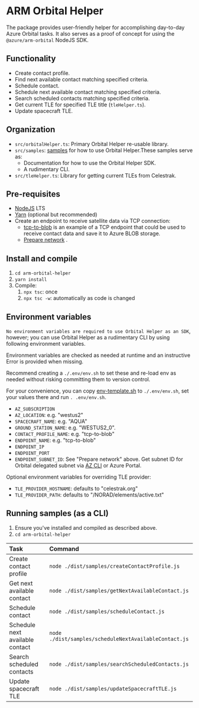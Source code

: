 <!---
  Copyright (c) 2022 Microsoft Corporation. All rights reserved.
  Software is licensed under the MIT License. See LICENSE in the project
  root for license information.
-->

# ARM Orbital Helper

The package provides user-friendly helper for accomplishing day-to-day Azure Orbital tasks.
It also serves as a proof of concept for using the `@azure/arm-orbital` NodeJS SDK.

## Functionality

* Create contact profile.
* Find next available contact matching specified criteria.
* Schedule contact.
* Schedule next available contact matching specified criteria.
* Search scheduled contacts matching specified criteria.
* Get current TLE for specified TLE title (`tleHelper.ts`).
* Update spacecraft TLE.

## Organization

* `src/orbitalHelper.ts`: Primary Orbital Helper re-usable library.
* `src/samples`: [samples](src/samples) for how to use Orbital Helper.These samples serve as:
    * Documentation for how to use the Orbital Helper SDK.
    * A rudimentary CLI.
* `src/tleHelper.ts`: Library for getting current TLEs from Celestrak.

## Pre-requisites

* [NodeJS](https://nodejs.dev/download/) LTS
* [Yarn](https://classic.yarnpkg.com/en/docs/getting-started) (optional but recommended)
* Create an endpoint to receive satellite data via TCP connection:
    * [tcp-to-blob](../tcp-to-blob) is an example of a TCP endpoint that could be used to receive contact data and save
      it to Azure BLOB storage.
    * [Prepare network](https://review.docs.microsoft.com/en-us/azure/orbital/howto-prepare-network?branch=release-ga-orbital)
      .

## Install and compile

1. `cd arm-orbital-helper`
2. `yarn install`
3. Compile:
    1. `npx tsc`: once
    2. `npx tsc -w`: automatically as code is changed

## Environment variables

`No environment variables are required to use Orbital Helper as an SDK`, however; you can use Orbital Helper as a
rudimentary CLI by using following environment variables.

Environment variables are checked as needed at runtime and an instructive Error is provided when missing.

Recommend creating a `./.env/env.sh` to set these and re-load env as needed without risking committing them to version
control.

For your convenience, you can copy [env-template.sh](env-template.sh) to `./.env/env.sh`, set your values there and
run `. .env/env.sh`.

* `AZ_SUBSCRIPTION`
* `AZ_LOCATION`: e.g. "westus2"
* `SPACECRAFT_NAME`: e.g. "AQUA"
* `GROUND_STATION_NAME`: e.g. "WESTUS2_0".
* `CONTACT_PROFILE_NAME`: e.g. "tcp-to-blob"
* `ENDPOINT_NAME`: e.g. "tcp-to-blob"
* `ENDPOINT_IP`
* `ENDPOINT_PORT`
* `ENDPOINT_SUBNET_ID`: See "Prepare network" above. Get subnet ID for Orbital delegated subnet
  via [AZ CLI](https://docs.microsoft.com/en-us/cli/azure/network/vnet/subnet?view=azure-cli-latest#az-network-vnet-subnet-list)
  or Azure Portal.

Optional environment variables for overriding TLE provider:

* `TLE_PROVIDER_HOSTNAME`: defaults to "celestrak.org"
* `TLE_PROVIDER_PATH`: defaults to "/NORAD/elements/active.txt"

## Running samples (as a CLI)

1. Ensure you've installed and compiled as described above.
2. `cd arm-orbital-helper`

| Task                            | Command                                               |
|:--------------------------------|:------------------------------------------------------|
| Create contact profile          | `node ./dist/samples/createContactProfile.js`         |
| Get next available contact      | `node ./dist/samples/getNextAvailableContact.js`      |
| Schedule contact                | `node ./dist/samples/scheduleContact.js`              |
| Schedule next available contact | `node ./dist/samples/scheduleNextAvailableContact.js` |
| Search scheduled contacts       | `node ./dist/samples/searchScheduledContacts.js`      |
| Update spacecraft TLE           | `node ./dist/samples/updateSpacecraftTLE.js`          |


